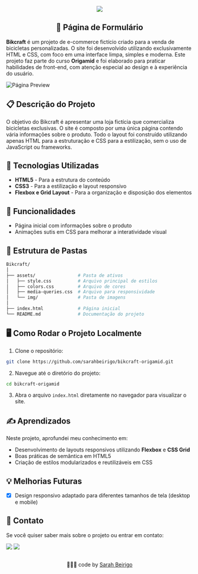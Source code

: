 <p align="center"><img src="http://img.shields.io/static/v1?label=STATUS&message=EM%20DESENVOLVIMENTO&color=GREEN&style=for-the-badge"/></p>


<h2 align="center"> 📝 Página de Formulário</h2>

**Bikcraft** é um projeto de e-commerce fictício criado para a venda de bicicletas personalizadas. O site foi desenvolvido utilizando exclusivamente HTML e CSS, com foco em uma interface limpa, simples e moderna. Este projeto faz parte do curso **Origamid** e foi elaborado para praticar habilidades de front-end, com atenção especial ao design e à experiência do usuário.

![Página Preview](./assests/img/preview.png)



## 📋 Descrição do Projeto

O objetivo do Bikcraft é apresentar uma loja fictícia que comercializa bicicletas exclusivas. O site é composto por uma única página contendo vária informações sobre o produto. Todo o layout foi construído utilizando apenas HTML para a estruturação e CSS para a estilização, sem o uso de JavaScript ou frameworks.

## 🔧 Tecnologias Utilizadas

- **HTML5** - Para a estrutura do conteúdo
- **CSS3** - Para a estilização e layout responsivo
- **Flexbox e Grid Layout** - Para a organização e disposição dos elementos

## 🚀 Funcionalidades

- Página inicial com informações sobre o produto
- Animações sutis em CSS para melhorar a interatividade visual

## 📂 Estrutura de Pastas

```bash
Bikcraft/
│
├── assets/                # Pasta de ativos
│   ├── style.css          # Arquivo principal de estilos
│   ├── colors.css         # Arquivo de cores
│   ├── media-queries.css  # Arquivo para responsividade
│   └── img/               # Pasta de imagens
│
├── index.html             # Página inicial
└── README.md              # Documentação do projeto
```

## 🖥️ Como Rodar o Projeto Localmente

1. Clone o repositório:

```bash
git clone https://github.com/sarahbeirigo/bikcraft-origamid.git
```

2. Navegue até o diretório do projeto:

```bash
cd bikcraft-origamid
```

3. Abra o arquivo `index.html` diretamente no navegador para visualizar o site.

## ✍️ Aprendizados

Neste projeto, aprofundei meu conhecimento em:

- Desenvolvimento de layouts responsivos utilizando **Flexbox** e **CSS Grid**
- Boas práticas de semântica em HTML5
- Criação de estilos modularizados e reutilizáveis em CSS

## 💡 Melhorias Futuras

- [x] Design responsivo adaptado para diferentes tamanhos de tela (desktop e mobile)

## 📝 Contato

Se você quiser saber mais sobre o projeto ou entrar em contato:

 <a href = "mailto:sarahcbeirigo@gmail.com"><img src="https://img.shields.io/badge/Gmail-D14836?style=for-the-badge&logo=gmail&logoColor=white" target="_blank"></a>
  <a href="https://www.linkedin.com/in/sarah-beirigo/" target="_blank"><img src="https://img.shields.io/badge/-LinkedIn-%230077B5?style=for-the-badge&logo=linkedin&logoColor=white" target="_blank"></a> 

##
<p align="center">👩🏼‍💻 code by <a href="https://github.com/sarahbeirigo">Sarah Beirigo</a></p>
